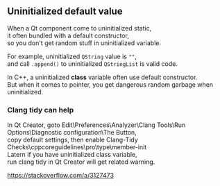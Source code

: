 ## Uninitialized default value

When a Qt component come to uninitialized static,  
it often bundled with a default constructor,  
so you don't get random stuff in uninitialized variable.

For example, uninitialized `QString` value is `""`,  
and call `.append()` to uninitialized `QStringList` is valid code.

In C++, a uninitialized **class** variable often use default constructor.  
But when it comes to pointer, you get dangerous random garbage when uninitialized.

### Clang tidy can help

In Qt Creator, goto Edit\Preferences\Analyzer\Clang Tools\Run Options\Diagnostic configuration\The Button,  
copy default settings, then enable Clang-Tidy Checks\cppcoreguidelines\pro\type\member-init  
Latern if you have uninitialized class variable,  
run clang tidy in Qt Creator will get related warning.

https://stackoverflow.com/a/3127473
